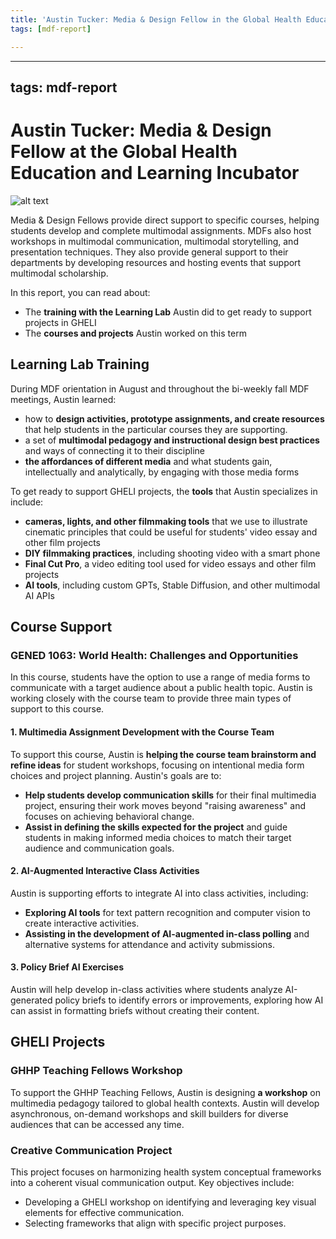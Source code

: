 ```yaml
---
title: 'Austin Tucker: Media & Design Fellow in the Global Health Education and Learning Incubator'
tags: [mdf-report]

---
```


---
tags: mdf-report
---
# Austin Tucker: Media & Design Fellow at the Global Health Education and Learning Incubator

![alt text](https://files.slack.com/files-pri/T0HTW3H0V-F085QPX0J9F/austin-1.png?pub_secret=7d161600ba)

Media & Design Fellows provide direct support to specific courses, helping students develop and complete multimodal assignments. MDFs also host workshops in multimodal communication, multimodal storytelling, and presentation techniques. They also provide general support to their departments by developing resources and hosting events that support multimodal scholarship.

In this report, you can read about:
* The **training with the Learning Lab** Austin did to get ready to support projects in GHELI
* The **courses and projects** Austin worked on this term

## Learning Lab Training

During MDF orientation in August and throughout the bi-weekly fall MDF meetings, Austin learned:
* how to **design activities, prototype assignments, and create resources** that help students in the particular courses they are supporting.
* a set of **multimodal pedagogy and instructional design best practices** and ways of connecting it to their discipline
* **the affordances of different media** and what students gain, intellectually and analytically, by engaging with those media forms

To get ready to support GHELI projects, the **tools** that Austin specializes in include:
* **cameras, lights, and other filmmaking tools** that we use to illustrate cinematic principles that could be useful for students' video essay and other film projects
* **DIY filmmaking practices**, including shooting video with a smart phone
* **Final Cut Pro**, a video editing tool used for video essays and other film projects
* **AI tools**, including custom GPTs, Stable Diffusion, and other multimodal AI APIs


## Course Support

### GENED 1063: World Health: Challenges and Opportunities

In this course, students have the option to use a range of media forms to communicate with a target audience about a public health topic. Austin is working closely with the course team to provide three main types of support to this course.

#### 1. Multimedia Assignment Development with the Course Team
To support this course, Austin is **helping the course team  brainstorm and refine ideas** for student workshops, focusing on intentional media form choices and project planning. Austin's goals are to:
- **Help students develop communication skills** for their final multimedia project, ensuring their work moves beyond "raising awareness" and focuses on achieving behavioral change.
- **Assist in defining the skills expected for the project** and guide students in making informed media choices to match their target audience and communication goals.

#### 2. AI-Augmented Interactive Class Activities  
Austin is supporting efforts to integrate AI into class activities, including:  
- **Exploring AI tools** for text pattern recognition and computer vision to create interactive activities.  
- **Assisting in the development of AI-augmented in-class polling** and alternative systems for attendance and activity submissions.

#### 3. Policy Brief AI Exercises  
Austin will help develop in-class activities where students analyze AI-generated policy briefs to identify errors or improvements, exploring how AI can assist in formatting briefs without creating their content.

## GHELI Projects

### GHHP Teaching Fellows Workshop
To support the GHHP Teaching Fellows, Austin is designing **a workshop** on multimedia pedagogy tailored to global health contexts. Austin will develop asynchronous, on-demand workshops and skill builders for diverse audiences that can be accessed any time.

### Creative Communication Project  
This project focuses on harmonizing health system conceptual frameworks into a coherent visual communication output. Key objectives include:  
- Developing a GHELI workshop on identifying and leveraging key visual elements for effective communication.  
- Selecting frameworks that align with specific project purposes.  

